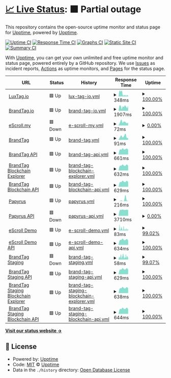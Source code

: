 # [📈 Live Status](https://luxtagofficial.github.io/upptime): <!--live status--> **🟧 Partial outage**

This repository contains the open-source uptime monitor and status page for [Upptime](https://upptime.js.org), powered by [Upptime](https://github.com/upptime/upptime).

[![Uptime CI](https://github.com/luxtagofficial/upptime/workflows/Uptime%20CI/badge.svg)](https://github.com/luxtagofficial/upptime/actions?query=workflow%3A%22Uptime+CI%22)
[![Response Time CI](https://github.com/luxtagofficial/upptime/workflows/Response%20Time%20CI/badge.svg)](https://github.com/luxtagofficial/upptime/actions?query=workflow%3A%22Response+Time+CI%22)
[![Graphs CI](https://github.com/luxtagofficial/upptime/workflows/Graphs%20CI/badge.svg)](https://github.com/luxtagofficial/upptime/actions?query=workflow%3A%22Graphs+CI%22)
[![Static Site CI](https://github.com/luxtagofficial/upptime/workflows/Static%20Site%20CI/badge.svg)](https://github.com/luxtagofficial/upptime/actions?query=workflow%3A%22Static+Site+CI%22)
[![Summary CI](https://github.com/luxtagofficial/upptime/workflows/Summary%20CI/badge.svg)](https://github.com/luxtagofficial/upptime/actions?query=workflow%3A%22Summary+CI%22)

With [Upptime](https://upptime.js.org), you can get your own unlimited and free uptime monitor and status page, powered entirely by a GitHub repository. We use [Issues](https://github.com/luxtagofficial/upptime/issues) as incident reports, [Actions](https://github.com/luxtagofficial/upptime/actions) as uptime monitors, and [Pages](https://luxtagofficial.github.io/upptime) for the status page.

<!--start: status pages-->
<!-- This summary is generated by Upptime (https://github.com/upptime/upptime) -->
<!-- Do not edit this manually, your changes will be overwritten -->
<!-- prettier-ignore -->
| URL | Status | History | Response Time | Uptime |
| --- | ------ | ------- | ------------- | ------ |
| <img alt="" src="https://favicons.githubusercontent.com/www.luxtag.io" height="13"> [LuxTag.io](https://www.luxtag.io) | 🟩 Up | [lux-tag-io.yml](https://github.com/luxtagofficial/upptime/commits/HEAD/history/lux-tag-io.yml) | <details><summary><img alt="Response time graph" src="./graphs/lux-tag-io/response-time-week.png" height="20"> 348ms</summary><br><a href="https://luxtagofficial.github.io/upptime/history/lux-tag-io"><img alt="Response time 140" src="https://img.shields.io/endpoint?url=https%3A%2F%2Fraw.githubusercontent.com%2Fluxtagofficial%2Fupptime%2FHEAD%2Fapi%2Flux-tag-io%2Fresponse-time.json"></a><br><a href="https://luxtagofficial.github.io/upptime/history/lux-tag-io"><img alt="24-hour response time 140" src="https://img.shields.io/endpoint?url=https%3A%2F%2Fraw.githubusercontent.com%2Fluxtagofficial%2Fupptime%2FHEAD%2Fapi%2Flux-tag-io%2Fresponse-time-day.json"></a><br><a href="https://luxtagofficial.github.io/upptime/history/lux-tag-io"><img alt="7-day response time 348" src="https://img.shields.io/endpoint?url=https%3A%2F%2Fraw.githubusercontent.com%2Fluxtagofficial%2Fupptime%2FHEAD%2Fapi%2Flux-tag-io%2Fresponse-time-week.json"></a><br><a href="https://luxtagofficial.github.io/upptime/history/lux-tag-io"><img alt="30-day response time 251" src="https://img.shields.io/endpoint?url=https%3A%2F%2Fraw.githubusercontent.com%2Fluxtagofficial%2Fupptime%2FHEAD%2Fapi%2Flux-tag-io%2Fresponse-time-month.json"></a><br><a href="https://luxtagofficial.github.io/upptime/history/lux-tag-io"><img alt="1-year response time 140" src="https://img.shields.io/endpoint?url=https%3A%2F%2Fraw.githubusercontent.com%2Fluxtagofficial%2Fupptime%2FHEAD%2Fapi%2Flux-tag-io%2Fresponse-time-year.json"></a></details> | <details><summary><a href="https://luxtagofficial.github.io/upptime/history/lux-tag-io">100.00%</a></summary><a href="https://luxtagofficial.github.io/upptime/history/lux-tag-io"><img alt="All-time uptime 99.95%" src="https://img.shields.io/endpoint?url=https%3A%2F%2Fraw.githubusercontent.com%2Fluxtagofficial%2Fupptime%2FHEAD%2Fapi%2Flux-tag-io%2Fuptime.json"></a><br><a href="https://luxtagofficial.github.io/upptime/history/lux-tag-io"><img alt="24-hour uptime 100.00%" src="https://img.shields.io/endpoint?url=https%3A%2F%2Fraw.githubusercontent.com%2Fluxtagofficial%2Fupptime%2FHEAD%2Fapi%2Flux-tag-io%2Fuptime-day.json"></a><br><a href="https://luxtagofficial.github.io/upptime/history/lux-tag-io"><img alt="7-day uptime 100.00%" src="https://img.shields.io/endpoint?url=https%3A%2F%2Fraw.githubusercontent.com%2Fluxtagofficial%2Fupptime%2FHEAD%2Fapi%2Flux-tag-io%2Fuptime-week.json"></a><br><a href="https://luxtagofficial.github.io/upptime/history/lux-tag-io"><img alt="30-day uptime 100.00%" src="https://img.shields.io/endpoint?url=https%3A%2F%2Fraw.githubusercontent.com%2Fluxtagofficial%2Fupptime%2FHEAD%2Fapi%2Flux-tag-io%2Fuptime-month.json"></a><br><a href="https://luxtagofficial.github.io/upptime/history/lux-tag-io"><img alt="1-year uptime 99.95%" src="https://img.shields.io/endpoint?url=https%3A%2F%2Fraw.githubusercontent.com%2Fluxtagofficial%2Fupptime%2FHEAD%2Fapi%2Flux-tag-io%2Fuptime-year.json"></a></details>
| <img alt="" src="https://favicons.githubusercontent.com/www.brandtag.io" height="13"> [BrandTag.io](https://www.brandtag.io) | 🟩 Up | [brand-tag-io.yml](https://github.com/luxtagofficial/upptime/commits/HEAD/history/brand-tag-io.yml) | <details><summary><img alt="Response time graph" src="./graphs/brand-tag-io/response-time-week.png" height="20"> 1907ms</summary><br><a href="https://luxtagofficial.github.io/upptime/history/brand-tag-io"><img alt="Response time 1071" src="https://img.shields.io/endpoint?url=https%3A%2F%2Fraw.githubusercontent.com%2Fluxtagofficial%2Fupptime%2FHEAD%2Fapi%2Fbrand-tag-io%2Fresponse-time.json"></a><br><a href="https://luxtagofficial.github.io/upptime/history/brand-tag-io"><img alt="24-hour response time 2243" src="https://img.shields.io/endpoint?url=https%3A%2F%2Fraw.githubusercontent.com%2Fluxtagofficial%2Fupptime%2FHEAD%2Fapi%2Fbrand-tag-io%2Fresponse-time-day.json"></a><br><a href="https://luxtagofficial.github.io/upptime/history/brand-tag-io"><img alt="7-day response time 1907" src="https://img.shields.io/endpoint?url=https%3A%2F%2Fraw.githubusercontent.com%2Fluxtagofficial%2Fupptime%2FHEAD%2Fapi%2Fbrand-tag-io%2Fresponse-time-week.json"></a><br><a href="https://luxtagofficial.github.io/upptime/history/brand-tag-io"><img alt="30-day response time 1922" src="https://img.shields.io/endpoint?url=https%3A%2F%2Fraw.githubusercontent.com%2Fluxtagofficial%2Fupptime%2FHEAD%2Fapi%2Fbrand-tag-io%2Fresponse-time-month.json"></a><br><a href="https://luxtagofficial.github.io/upptime/history/brand-tag-io"><img alt="1-year response time 1071" src="https://img.shields.io/endpoint?url=https%3A%2F%2Fraw.githubusercontent.com%2Fluxtagofficial%2Fupptime%2FHEAD%2Fapi%2Fbrand-tag-io%2Fresponse-time-year.json"></a></details> | <details><summary><a href="https://luxtagofficial.github.io/upptime/history/brand-tag-io">100.00%</a></summary><a href="https://luxtagofficial.github.io/upptime/history/brand-tag-io"><img alt="All-time uptime 97.85%" src="https://img.shields.io/endpoint?url=https%3A%2F%2Fraw.githubusercontent.com%2Fluxtagofficial%2Fupptime%2FHEAD%2Fapi%2Fbrand-tag-io%2Fuptime.json"></a><br><a href="https://luxtagofficial.github.io/upptime/history/brand-tag-io"><img alt="24-hour uptime 100.00%" src="https://img.shields.io/endpoint?url=https%3A%2F%2Fraw.githubusercontent.com%2Fluxtagofficial%2Fupptime%2FHEAD%2Fapi%2Fbrand-tag-io%2Fuptime-day.json"></a><br><a href="https://luxtagofficial.github.io/upptime/history/brand-tag-io"><img alt="7-day uptime 100.00%" src="https://img.shields.io/endpoint?url=https%3A%2F%2Fraw.githubusercontent.com%2Fluxtagofficial%2Fupptime%2FHEAD%2Fapi%2Fbrand-tag-io%2Fuptime-week.json"></a><br><a href="https://luxtagofficial.github.io/upptime/history/brand-tag-io"><img alt="30-day uptime 100.00%" src="https://img.shields.io/endpoint?url=https%3A%2F%2Fraw.githubusercontent.com%2Fluxtagofficial%2Fupptime%2FHEAD%2Fapi%2Fbrand-tag-io%2Fuptime-month.json"></a><br><a href="https://luxtagofficial.github.io/upptime/history/brand-tag-io"><img alt="1-year uptime 97.85%" src="https://img.shields.io/endpoint?url=https%3A%2F%2Fraw.githubusercontent.com%2Fluxtagofficial%2Fupptime%2FHEAD%2Fapi%2Fbrand-tag-io%2Fuptime-year.json"></a></details>
| <img alt="" src="https://favicons.githubusercontent.com/e-scroll.my" height="13"> [eScroll.my](https://e-scroll.my) | 🟥 Down | [e-scroll-my.yml](https://github.com/luxtagofficial/upptime/commits/HEAD/history/e-scroll-my.yml) | <details><summary><img alt="Response time graph" src="./graphs/e-scroll-my/response-time-week.png" height="20"> 72ms</summary><br><a href="https://luxtagofficial.github.io/upptime/history/e-scroll-my"><img alt="Response time 667" src="https://img.shields.io/endpoint?url=https%3A%2F%2Fraw.githubusercontent.com%2Fluxtagofficial%2Fupptime%2FHEAD%2Fapi%2Fe-scroll-my%2Fresponse-time.json"></a><br><a href="https://luxtagofficial.github.io/upptime/history/e-scroll-my"><img alt="24-hour response time 61" src="https://img.shields.io/endpoint?url=https%3A%2F%2Fraw.githubusercontent.com%2Fluxtagofficial%2Fupptime%2FHEAD%2Fapi%2Fe-scroll-my%2Fresponse-time-day.json"></a><br><a href="https://luxtagofficial.github.io/upptime/history/e-scroll-my"><img alt="7-day response time 72" src="https://img.shields.io/endpoint?url=https%3A%2F%2Fraw.githubusercontent.com%2Fluxtagofficial%2Fupptime%2FHEAD%2Fapi%2Fe-scroll-my%2Fresponse-time-week.json"></a><br><a href="https://luxtagofficial.github.io/upptime/history/e-scroll-my"><img alt="30-day response time 76" src="https://img.shields.io/endpoint?url=https%3A%2F%2Fraw.githubusercontent.com%2Fluxtagofficial%2Fupptime%2FHEAD%2Fapi%2Fe-scroll-my%2Fresponse-time-month.json"></a><br><a href="https://luxtagofficial.github.io/upptime/history/e-scroll-my"><img alt="1-year response time 667" src="https://img.shields.io/endpoint?url=https%3A%2F%2Fraw.githubusercontent.com%2Fluxtagofficial%2Fupptime%2FHEAD%2Fapi%2Fe-scroll-my%2Fresponse-time-year.json"></a></details> | <details><summary><a href="https://luxtagofficial.github.io/upptime/history/e-scroll-my">0.00%</a></summary><a href="https://luxtagofficial.github.io/upptime/history/e-scroll-my"><img alt="All-time uptime 49.29%" src="https://img.shields.io/endpoint?url=https%3A%2F%2Fraw.githubusercontent.com%2Fluxtagofficial%2Fupptime%2FHEAD%2Fapi%2Fe-scroll-my%2Fuptime.json"></a><br><a href="https://luxtagofficial.github.io/upptime/history/e-scroll-my"><img alt="24-hour uptime 0.00%" src="https://img.shields.io/endpoint?url=https%3A%2F%2Fraw.githubusercontent.com%2Fluxtagofficial%2Fupptime%2FHEAD%2Fapi%2Fe-scroll-my%2Fuptime-day.json"></a><br><a href="https://luxtagofficial.github.io/upptime/history/e-scroll-my"><img alt="7-day uptime 0.00%" src="https://img.shields.io/endpoint?url=https%3A%2F%2Fraw.githubusercontent.com%2Fluxtagofficial%2Fupptime%2FHEAD%2Fapi%2Fe-scroll-my%2Fuptime-week.json"></a><br><a href="https://luxtagofficial.github.io/upptime/history/e-scroll-my"><img alt="30-day uptime 0.00%" src="https://img.shields.io/endpoint?url=https%3A%2F%2Fraw.githubusercontent.com%2Fluxtagofficial%2Fupptime%2FHEAD%2Fapi%2Fe-scroll-my%2Fuptime-month.json"></a><br><a href="https://luxtagofficial.github.io/upptime/history/e-scroll-my"><img alt="1-year uptime 49.29%" src="https://img.shields.io/endpoint?url=https%3A%2F%2Fraw.githubusercontent.com%2Fluxtagofficial%2Fupptime%2FHEAD%2Fapi%2Fe-scroll-my%2Fuptime-year.json"></a></details>
| <img alt="" src="https://favicons.githubusercontent.com/app.brandtag.io" height="13"> [BrandTag](https://app.brandtag.io) | 🟩 Up | [brand-tag.yml](https://github.com/luxtagofficial/upptime/commits/HEAD/history/brand-tag.yml) | <details><summary><img alt="Response time graph" src="./graphs/brand-tag/response-time-week.png" height="20"> 91ms</summary><br><a href="https://luxtagofficial.github.io/upptime/history/brand-tag"><img alt="Response time 138" src="https://img.shields.io/endpoint?url=https%3A%2F%2Fraw.githubusercontent.com%2Fluxtagofficial%2Fupptime%2FHEAD%2Fapi%2Fbrand-tag%2Fresponse-time.json"></a><br><a href="https://luxtagofficial.github.io/upptime/history/brand-tag"><img alt="24-hour response time 55" src="https://img.shields.io/endpoint?url=https%3A%2F%2Fraw.githubusercontent.com%2Fluxtagofficial%2Fupptime%2FHEAD%2Fapi%2Fbrand-tag%2Fresponse-time-day.json"></a><br><a href="https://luxtagofficial.github.io/upptime/history/brand-tag"><img alt="7-day response time 91" src="https://img.shields.io/endpoint?url=https%3A%2F%2Fraw.githubusercontent.com%2Fluxtagofficial%2Fupptime%2FHEAD%2Fapi%2Fbrand-tag%2Fresponse-time-week.json"></a><br><a href="https://luxtagofficial.github.io/upptime/history/brand-tag"><img alt="30-day response time 82" src="https://img.shields.io/endpoint?url=https%3A%2F%2Fraw.githubusercontent.com%2Fluxtagofficial%2Fupptime%2FHEAD%2Fapi%2Fbrand-tag%2Fresponse-time-month.json"></a><br><a href="https://luxtagofficial.github.io/upptime/history/brand-tag"><img alt="1-year response time 138" src="https://img.shields.io/endpoint?url=https%3A%2F%2Fraw.githubusercontent.com%2Fluxtagofficial%2Fupptime%2FHEAD%2Fapi%2Fbrand-tag%2Fresponse-time-year.json"></a></details> | <details><summary><a href="https://luxtagofficial.github.io/upptime/history/brand-tag">100.00%</a></summary><a href="https://luxtagofficial.github.io/upptime/history/brand-tag"><img alt="All-time uptime 99.98%" src="https://img.shields.io/endpoint?url=https%3A%2F%2Fraw.githubusercontent.com%2Fluxtagofficial%2Fupptime%2FHEAD%2Fapi%2Fbrand-tag%2Fuptime.json"></a><br><a href="https://luxtagofficial.github.io/upptime/history/brand-tag"><img alt="24-hour uptime 100.00%" src="https://img.shields.io/endpoint?url=https%3A%2F%2Fraw.githubusercontent.com%2Fluxtagofficial%2Fupptime%2FHEAD%2Fapi%2Fbrand-tag%2Fuptime-day.json"></a><br><a href="https://luxtagofficial.github.io/upptime/history/brand-tag"><img alt="7-day uptime 100.00%" src="https://img.shields.io/endpoint?url=https%3A%2F%2Fraw.githubusercontent.com%2Fluxtagofficial%2Fupptime%2FHEAD%2Fapi%2Fbrand-tag%2Fuptime-week.json"></a><br><a href="https://luxtagofficial.github.io/upptime/history/brand-tag"><img alt="30-day uptime 100.00%" src="https://img.shields.io/endpoint?url=https%3A%2F%2Fraw.githubusercontent.com%2Fluxtagofficial%2Fupptime%2FHEAD%2Fapi%2Fbrand-tag%2Fuptime-month.json"></a><br><a href="https://luxtagofficial.github.io/upptime/history/brand-tag"><img alt="1-year uptime 99.98%" src="https://img.shields.io/endpoint?url=https%3A%2F%2Fraw.githubusercontent.com%2Fluxtagofficial%2Fupptime%2FHEAD%2Fapi%2Fbrand-tag%2Fuptime-year.json"></a></details>
| <img alt="" src="https://favicons.githubusercontent.com/trasee.brandtag.io" height="13"> [BrandTag API](https://trasee.brandtag.io) | 🟩 Up | [brand-tag-api.yml](https://github.com/luxtagofficial/upptime/commits/HEAD/history/brand-tag-api.yml) | <details><summary><img alt="Response time graph" src="./graphs/brand-tag-api/response-time-week.png" height="20"> 661ms</summary><br><a href="https://luxtagofficial.github.io/upptime/history/brand-tag-api"><img alt="Response time 671" src="https://img.shields.io/endpoint?url=https%3A%2F%2Fraw.githubusercontent.com%2Fluxtagofficial%2Fupptime%2FHEAD%2Fapi%2Fbrand-tag-api%2Fresponse-time.json"></a><br><a href="https://luxtagofficial.github.io/upptime/history/brand-tag-api"><img alt="24-hour response time 599" src="https://img.shields.io/endpoint?url=https%3A%2F%2Fraw.githubusercontent.com%2Fluxtagofficial%2Fupptime%2FHEAD%2Fapi%2Fbrand-tag-api%2Fresponse-time-day.json"></a><br><a href="https://luxtagofficial.github.io/upptime/history/brand-tag-api"><img alt="7-day response time 661" src="https://img.shields.io/endpoint?url=https%3A%2F%2Fraw.githubusercontent.com%2Fluxtagofficial%2Fupptime%2FHEAD%2Fapi%2Fbrand-tag-api%2Fresponse-time-week.json"></a><br><a href="https://luxtagofficial.github.io/upptime/history/brand-tag-api"><img alt="30-day response time 657" src="https://img.shields.io/endpoint?url=https%3A%2F%2Fraw.githubusercontent.com%2Fluxtagofficial%2Fupptime%2FHEAD%2Fapi%2Fbrand-tag-api%2Fresponse-time-month.json"></a><br><a href="https://luxtagofficial.github.io/upptime/history/brand-tag-api"><img alt="1-year response time 671" src="https://img.shields.io/endpoint?url=https%3A%2F%2Fraw.githubusercontent.com%2Fluxtagofficial%2Fupptime%2FHEAD%2Fapi%2Fbrand-tag-api%2Fresponse-time-year.json"></a></details> | <details><summary><a href="https://luxtagofficial.github.io/upptime/history/brand-tag-api">100.00%</a></summary><a href="https://luxtagofficial.github.io/upptime/history/brand-tag-api"><img alt="All-time uptime 99.67%" src="https://img.shields.io/endpoint?url=https%3A%2F%2Fraw.githubusercontent.com%2Fluxtagofficial%2Fupptime%2FHEAD%2Fapi%2Fbrand-tag-api%2Fuptime.json"></a><br><a href="https://luxtagofficial.github.io/upptime/history/brand-tag-api"><img alt="24-hour uptime 100.00%" src="https://img.shields.io/endpoint?url=https%3A%2F%2Fraw.githubusercontent.com%2Fluxtagofficial%2Fupptime%2FHEAD%2Fapi%2Fbrand-tag-api%2Fuptime-day.json"></a><br><a href="https://luxtagofficial.github.io/upptime/history/brand-tag-api"><img alt="7-day uptime 100.00%" src="https://img.shields.io/endpoint?url=https%3A%2F%2Fraw.githubusercontent.com%2Fluxtagofficial%2Fupptime%2FHEAD%2Fapi%2Fbrand-tag-api%2Fuptime-week.json"></a><br><a href="https://luxtagofficial.github.io/upptime/history/brand-tag-api"><img alt="30-day uptime 100.00%" src="https://img.shields.io/endpoint?url=https%3A%2F%2Fraw.githubusercontent.com%2Fluxtagofficial%2Fupptime%2FHEAD%2Fapi%2Fbrand-tag-api%2Fuptime-month.json"></a><br><a href="https://luxtagofficial.github.io/upptime/history/brand-tag-api"><img alt="1-year uptime 99.67%" src="https://img.shields.io/endpoint?url=https%3A%2F%2Fraw.githubusercontent.com%2Fluxtagofficial%2Fupptime%2FHEAD%2Fapi%2Fbrand-tag-api%2Fuptime-year.json"></a></details>
| <img alt="" src="https://favicons.githubusercontent.com/blox.brandtag.io" height="13"> [BrandTag Blockchain Explorer](https://blox.brandtag.io) | 🟩 Up | [brand-tag-blockchain-explorer.yml](https://github.com/luxtagofficial/upptime/commits/HEAD/history/brand-tag-blockchain-explorer.yml) | <details><summary><img alt="Response time graph" src="./graphs/brand-tag-blockchain-explorer/response-time-week.png" height="20"> 632ms</summary><br><a href="https://luxtagofficial.github.io/upptime/history/brand-tag-blockchain-explorer"><img alt="Response time 745" src="https://img.shields.io/endpoint?url=https%3A%2F%2Fraw.githubusercontent.com%2Fluxtagofficial%2Fupptime%2FHEAD%2Fapi%2Fbrand-tag-blockchain-explorer%2Fresponse-time.json"></a><br><a href="https://luxtagofficial.github.io/upptime/history/brand-tag-blockchain-explorer"><img alt="24-hour response time 569" src="https://img.shields.io/endpoint?url=https%3A%2F%2Fraw.githubusercontent.com%2Fluxtagofficial%2Fupptime%2FHEAD%2Fapi%2Fbrand-tag-blockchain-explorer%2Fresponse-time-day.json"></a><br><a href="https://luxtagofficial.github.io/upptime/history/brand-tag-blockchain-explorer"><img alt="7-day response time 632" src="https://img.shields.io/endpoint?url=https%3A%2F%2Fraw.githubusercontent.com%2Fluxtagofficial%2Fupptime%2FHEAD%2Fapi%2Fbrand-tag-blockchain-explorer%2Fresponse-time-week.json"></a><br><a href="https://luxtagofficial.github.io/upptime/history/brand-tag-blockchain-explorer"><img alt="30-day response time 632" src="https://img.shields.io/endpoint?url=https%3A%2F%2Fraw.githubusercontent.com%2Fluxtagofficial%2Fupptime%2FHEAD%2Fapi%2Fbrand-tag-blockchain-explorer%2Fresponse-time-month.json"></a><br><a href="https://luxtagofficial.github.io/upptime/history/brand-tag-blockchain-explorer"><img alt="1-year response time 745" src="https://img.shields.io/endpoint?url=https%3A%2F%2Fraw.githubusercontent.com%2Fluxtagofficial%2Fupptime%2FHEAD%2Fapi%2Fbrand-tag-blockchain-explorer%2Fresponse-time-year.json"></a></details> | <details><summary><a href="https://luxtagofficial.github.io/upptime/history/brand-tag-blockchain-explorer">100.00%</a></summary><a href="https://luxtagofficial.github.io/upptime/history/brand-tag-blockchain-explorer"><img alt="All-time uptime 99.89%" src="https://img.shields.io/endpoint?url=https%3A%2F%2Fraw.githubusercontent.com%2Fluxtagofficial%2Fupptime%2FHEAD%2Fapi%2Fbrand-tag-blockchain-explorer%2Fuptime.json"></a><br><a href="https://luxtagofficial.github.io/upptime/history/brand-tag-blockchain-explorer"><img alt="24-hour uptime 100.00%" src="https://img.shields.io/endpoint?url=https%3A%2F%2Fraw.githubusercontent.com%2Fluxtagofficial%2Fupptime%2FHEAD%2Fapi%2Fbrand-tag-blockchain-explorer%2Fuptime-day.json"></a><br><a href="https://luxtagofficial.github.io/upptime/history/brand-tag-blockchain-explorer"><img alt="7-day uptime 100.00%" src="https://img.shields.io/endpoint?url=https%3A%2F%2Fraw.githubusercontent.com%2Fluxtagofficial%2Fupptime%2FHEAD%2Fapi%2Fbrand-tag-blockchain-explorer%2Fuptime-week.json"></a><br><a href="https://luxtagofficial.github.io/upptime/history/brand-tag-blockchain-explorer"><img alt="30-day uptime 100.00%" src="https://img.shields.io/endpoint?url=https%3A%2F%2Fraw.githubusercontent.com%2Fluxtagofficial%2Fupptime%2FHEAD%2Fapi%2Fbrand-tag-blockchain-explorer%2Fuptime-month.json"></a><br><a href="https://luxtagofficial.github.io/upptime/history/brand-tag-blockchain-explorer"><img alt="1-year uptime 99.89%" src="https://img.shields.io/endpoint?url=https%3A%2F%2Fraw.githubusercontent.com%2Fluxtagofficial%2Fupptime%2FHEAD%2Fapi%2Fbrand-tag-blockchain-explorer%2Fuptime-year.json"></a></details>
| <img alt="" src="https://favicons.githubusercontent.com/api.brandtag.io" height="13"> [BrandTag Blockchain API](https://api.brandtag.io/chain/height) | 🟩 Up | [brand-tag-blockchain-api.yml](https://github.com/luxtagofficial/upptime/commits/HEAD/history/brand-tag-blockchain-api.yml) | <details><summary><img alt="Response time graph" src="./graphs/brand-tag-blockchain-api/response-time-week.png" height="20"> 629ms</summary><br><a href="https://luxtagofficial.github.io/upptime/history/brand-tag-blockchain-api"><img alt="Response time 803" src="https://img.shields.io/endpoint?url=https%3A%2F%2Fraw.githubusercontent.com%2Fluxtagofficial%2Fupptime%2FHEAD%2Fapi%2Fbrand-tag-blockchain-api%2Fresponse-time.json"></a><br><a href="https://luxtagofficial.github.io/upptime/history/brand-tag-blockchain-api"><img alt="24-hour response time 581" src="https://img.shields.io/endpoint?url=https%3A%2F%2Fraw.githubusercontent.com%2Fluxtagofficial%2Fupptime%2FHEAD%2Fapi%2Fbrand-tag-blockchain-api%2Fresponse-time-day.json"></a><br><a href="https://luxtagofficial.github.io/upptime/history/brand-tag-blockchain-api"><img alt="7-day response time 629" src="https://img.shields.io/endpoint?url=https%3A%2F%2Fraw.githubusercontent.com%2Fluxtagofficial%2Fupptime%2FHEAD%2Fapi%2Fbrand-tag-blockchain-api%2Fresponse-time-week.json"></a><br><a href="https://luxtagofficial.github.io/upptime/history/brand-tag-blockchain-api"><img alt="30-day response time 627" src="https://img.shields.io/endpoint?url=https%3A%2F%2Fraw.githubusercontent.com%2Fluxtagofficial%2Fupptime%2FHEAD%2Fapi%2Fbrand-tag-blockchain-api%2Fresponse-time-month.json"></a><br><a href="https://luxtagofficial.github.io/upptime/history/brand-tag-blockchain-api"><img alt="1-year response time 803" src="https://img.shields.io/endpoint?url=https%3A%2F%2Fraw.githubusercontent.com%2Fluxtagofficial%2Fupptime%2FHEAD%2Fapi%2Fbrand-tag-blockchain-api%2Fresponse-time-year.json"></a></details> | <details><summary><a href="https://luxtagofficial.github.io/upptime/history/brand-tag-blockchain-api">100.00%</a></summary><a href="https://luxtagofficial.github.io/upptime/history/brand-tag-blockchain-api"><img alt="All-time uptime 99.96%" src="https://img.shields.io/endpoint?url=https%3A%2F%2Fraw.githubusercontent.com%2Fluxtagofficial%2Fupptime%2FHEAD%2Fapi%2Fbrand-tag-blockchain-api%2Fuptime.json"></a><br><a href="https://luxtagofficial.github.io/upptime/history/brand-tag-blockchain-api"><img alt="24-hour uptime 100.00%" src="https://img.shields.io/endpoint?url=https%3A%2F%2Fraw.githubusercontent.com%2Fluxtagofficial%2Fupptime%2FHEAD%2Fapi%2Fbrand-tag-blockchain-api%2Fuptime-day.json"></a><br><a href="https://luxtagofficial.github.io/upptime/history/brand-tag-blockchain-api"><img alt="7-day uptime 100.00%" src="https://img.shields.io/endpoint?url=https%3A%2F%2Fraw.githubusercontent.com%2Fluxtagofficial%2Fupptime%2FHEAD%2Fapi%2Fbrand-tag-blockchain-api%2Fuptime-week.json"></a><br><a href="https://luxtagofficial.github.io/upptime/history/brand-tag-blockchain-api"><img alt="30-day uptime 100.00%" src="https://img.shields.io/endpoint?url=https%3A%2F%2Fraw.githubusercontent.com%2Fluxtagofficial%2Fupptime%2FHEAD%2Fapi%2Fbrand-tag-blockchain-api%2Fuptime-month.json"></a><br><a href="https://luxtagofficial.github.io/upptime/history/brand-tag-blockchain-api"><img alt="1-year uptime 99.96%" src="https://img.shields.io/endpoint?url=https%3A%2F%2Fraw.githubusercontent.com%2Fluxtagofficial%2Fupptime%2FHEAD%2Fapi%2Fbrand-tag-blockchain-api%2Fuptime-year.json"></a></details>
| <img alt="" src="https://favicons.githubusercontent.com/papyrus.luxtag.io" height="13"> [Papyrus](https://papyrus.luxtag.io) | 🟩 Up | [papyrus.yml](https://github.com/luxtagofficial/upptime/commits/HEAD/history/papyrus.yml) | <details><summary><img alt="Response time graph" src="./graphs/papyrus/response-time-week.png" height="20"> 216ms</summary><br><a href="https://luxtagofficial.github.io/upptime/history/papyrus"><img alt="Response time 128" src="https://img.shields.io/endpoint?url=https%3A%2F%2Fraw.githubusercontent.com%2Fluxtagofficial%2Fupptime%2FHEAD%2Fapi%2Fpapyrus%2Fresponse-time.json"></a><br><a href="https://luxtagofficial.github.io/upptime/history/papyrus"><img alt="24-hour response time 67" src="https://img.shields.io/endpoint?url=https%3A%2F%2Fraw.githubusercontent.com%2Fluxtagofficial%2Fupptime%2FHEAD%2Fapi%2Fpapyrus%2Fresponse-time-day.json"></a><br><a href="https://luxtagofficial.github.io/upptime/history/papyrus"><img alt="7-day response time 216" src="https://img.shields.io/endpoint?url=https%3A%2F%2Fraw.githubusercontent.com%2Fluxtagofficial%2Fupptime%2FHEAD%2Fapi%2Fpapyrus%2Fresponse-time-week.json"></a><br><a href="https://luxtagofficial.github.io/upptime/history/papyrus"><img alt="30-day response time 147" src="https://img.shields.io/endpoint?url=https%3A%2F%2Fraw.githubusercontent.com%2Fluxtagofficial%2Fupptime%2FHEAD%2Fapi%2Fpapyrus%2Fresponse-time-month.json"></a><br><a href="https://luxtagofficial.github.io/upptime/history/papyrus"><img alt="1-year response time 128" src="https://img.shields.io/endpoint?url=https%3A%2F%2Fraw.githubusercontent.com%2Fluxtagofficial%2Fupptime%2FHEAD%2Fapi%2Fpapyrus%2Fresponse-time-year.json"></a></details> | <details><summary><a href="https://luxtagofficial.github.io/upptime/history/papyrus">100.00%</a></summary><a href="https://luxtagofficial.github.io/upptime/history/papyrus"><img alt="All-time uptime 99.99%" src="https://img.shields.io/endpoint?url=https%3A%2F%2Fraw.githubusercontent.com%2Fluxtagofficial%2Fupptime%2FHEAD%2Fapi%2Fpapyrus%2Fuptime.json"></a><br><a href="https://luxtagofficial.github.io/upptime/history/papyrus"><img alt="24-hour uptime 100.00%" src="https://img.shields.io/endpoint?url=https%3A%2F%2Fraw.githubusercontent.com%2Fluxtagofficial%2Fupptime%2FHEAD%2Fapi%2Fpapyrus%2Fuptime-day.json"></a><br><a href="https://luxtagofficial.github.io/upptime/history/papyrus"><img alt="7-day uptime 100.00%" src="https://img.shields.io/endpoint?url=https%3A%2F%2Fraw.githubusercontent.com%2Fluxtagofficial%2Fupptime%2FHEAD%2Fapi%2Fpapyrus%2Fuptime-week.json"></a><br><a href="https://luxtagofficial.github.io/upptime/history/papyrus"><img alt="30-day uptime 100.00%" src="https://img.shields.io/endpoint?url=https%3A%2F%2Fraw.githubusercontent.com%2Fluxtagofficial%2Fupptime%2FHEAD%2Fapi%2Fpapyrus%2Fuptime-month.json"></a><br><a href="https://luxtagofficial.github.io/upptime/history/papyrus"><img alt="1-year uptime 99.99%" src="https://img.shields.io/endpoint?url=https%3A%2F%2Fraw.githubusercontent.com%2Fluxtagofficial%2Fupptime%2FHEAD%2Fapi%2Fpapyrus%2Fuptime-year.json"></a></details>
| <img alt="" src="https://favicons.githubusercontent.com/x2.event.luxtag.io" height="13"> [Papyrus API](https://x2.event.luxtag.io) | 🟥 Down | [papyrus-api.yml](https://github.com/luxtagofficial/upptime/commits/HEAD/history/papyrus-api.yml) | <details><summary><img alt="Response time graph" src="./graphs/papyrus-api/response-time-week.png" height="20"> 3710ms</summary><br><a href="https://luxtagofficial.github.io/upptime/history/papyrus-api"><img alt="Response time 1988" src="https://img.shields.io/endpoint?url=https%3A%2F%2Fraw.githubusercontent.com%2Fluxtagofficial%2Fupptime%2FHEAD%2Fapi%2Fpapyrus-api%2Fresponse-time.json"></a><br><a href="https://luxtagofficial.github.io/upptime/history/papyrus-api"><img alt="24-hour response time 3627" src="https://img.shields.io/endpoint?url=https%3A%2F%2Fraw.githubusercontent.com%2Fluxtagofficial%2Fupptime%2FHEAD%2Fapi%2Fpapyrus-api%2Fresponse-time-day.json"></a><br><a href="https://luxtagofficial.github.io/upptime/history/papyrus-api"><img alt="7-day response time 3710" src="https://img.shields.io/endpoint?url=https%3A%2F%2Fraw.githubusercontent.com%2Fluxtagofficial%2Fupptime%2FHEAD%2Fapi%2Fpapyrus-api%2Fresponse-time-week.json"></a><br><a href="https://luxtagofficial.github.io/upptime/history/papyrus-api"><img alt="30-day response time 3611" src="https://img.shields.io/endpoint?url=https%3A%2F%2Fraw.githubusercontent.com%2Fluxtagofficial%2Fupptime%2FHEAD%2Fapi%2Fpapyrus-api%2Fresponse-time-month.json"></a><br><a href="https://luxtagofficial.github.io/upptime/history/papyrus-api"><img alt="1-year response time 1988" src="https://img.shields.io/endpoint?url=https%3A%2F%2Fraw.githubusercontent.com%2Fluxtagofficial%2Fupptime%2FHEAD%2Fapi%2Fpapyrus-api%2Fresponse-time-year.json"></a></details> | <details><summary><a href="https://luxtagofficial.github.io/upptime/history/papyrus-api">0.00%</a></summary><a href="https://luxtagofficial.github.io/upptime/history/papyrus-api"><img alt="All-time uptime 54.83%" src="https://img.shields.io/endpoint?url=https%3A%2F%2Fraw.githubusercontent.com%2Fluxtagofficial%2Fupptime%2FHEAD%2Fapi%2Fpapyrus-api%2Fuptime.json"></a><br><a href="https://luxtagofficial.github.io/upptime/history/papyrus-api"><img alt="24-hour uptime 0.00%" src="https://img.shields.io/endpoint?url=https%3A%2F%2Fraw.githubusercontent.com%2Fluxtagofficial%2Fupptime%2FHEAD%2Fapi%2Fpapyrus-api%2Fuptime-day.json"></a><br><a href="https://luxtagofficial.github.io/upptime/history/papyrus-api"><img alt="7-day uptime 0.00%" src="https://img.shields.io/endpoint?url=https%3A%2F%2Fraw.githubusercontent.com%2Fluxtagofficial%2Fupptime%2FHEAD%2Fapi%2Fpapyrus-api%2Fuptime-week.json"></a><br><a href="https://luxtagofficial.github.io/upptime/history/papyrus-api"><img alt="30-day uptime 0.00%" src="https://img.shields.io/endpoint?url=https%3A%2F%2Fraw.githubusercontent.com%2Fluxtagofficial%2Fupptime%2FHEAD%2Fapi%2Fpapyrus-api%2Fuptime-month.json"></a><br><a href="https://luxtagofficial.github.io/upptime/history/papyrus-api"><img alt="1-year uptime 54.83%" src="https://img.shields.io/endpoint?url=https%3A%2F%2Fraw.githubusercontent.com%2Fluxtagofficial%2Fupptime%2FHEAD%2Fapi%2Fpapyrus-api%2Fuptime-year.json"></a></details>
| <img alt="" src="https://favicons.githubusercontent.com/escroll.demo.luxtag.io" height="13"> [eScroll Demo](https://escroll.demo.luxtag.io) | 🟩 Up | [e-scroll-demo.yml](https://github.com/luxtagofficial/upptime/commits/HEAD/history/e-scroll-demo.yml) | <details><summary><img alt="Response time graph" src="./graphs/e-scroll-demo/response-time-week.png" height="20"> 83ms</summary><br><a href="https://luxtagofficial.github.io/upptime/history/e-scroll-demo"><img alt="Response time 120" src="https://img.shields.io/endpoint?url=https%3A%2F%2Fraw.githubusercontent.com%2Fluxtagofficial%2Fupptime%2FHEAD%2Fapi%2Fe-scroll-demo%2Fresponse-time.json"></a><br><a href="https://luxtagofficial.github.io/upptime/history/e-scroll-demo"><img alt="24-hour response time 53" src="https://img.shields.io/endpoint?url=https%3A%2F%2Fraw.githubusercontent.com%2Fluxtagofficial%2Fupptime%2FHEAD%2Fapi%2Fe-scroll-demo%2Fresponse-time-day.json"></a><br><a href="https://luxtagofficial.github.io/upptime/history/e-scroll-demo"><img alt="7-day response time 83" src="https://img.shields.io/endpoint?url=https%3A%2F%2Fraw.githubusercontent.com%2Fluxtagofficial%2Fupptime%2FHEAD%2Fapi%2Fe-scroll-demo%2Fresponse-time-week.json"></a><br><a href="https://luxtagofficial.github.io/upptime/history/e-scroll-demo"><img alt="30-day response time 94" src="https://img.shields.io/endpoint?url=https%3A%2F%2Fraw.githubusercontent.com%2Fluxtagofficial%2Fupptime%2FHEAD%2Fapi%2Fe-scroll-demo%2Fresponse-time-month.json"></a><br><a href="https://luxtagofficial.github.io/upptime/history/e-scroll-demo"><img alt="1-year response time 120" src="https://img.shields.io/endpoint?url=https%3A%2F%2Fraw.githubusercontent.com%2Fluxtagofficial%2Fupptime%2FHEAD%2Fapi%2Fe-scroll-demo%2Fresponse-time-year.json"></a></details> | <details><summary><a href="https://luxtagofficial.github.io/upptime/history/e-scroll-demo">99.02%</a></summary><a href="https://luxtagofficial.github.io/upptime/history/e-scroll-demo"><img alt="All-time uptime 99.89%" src="https://img.shields.io/endpoint?url=https%3A%2F%2Fraw.githubusercontent.com%2Fluxtagofficial%2Fupptime%2FHEAD%2Fapi%2Fe-scroll-demo%2Fuptime.json"></a><br><a href="https://luxtagofficial.github.io/upptime/history/e-scroll-demo"><img alt="24-hour uptime 100.00%" src="https://img.shields.io/endpoint?url=https%3A%2F%2Fraw.githubusercontent.com%2Fluxtagofficial%2Fupptime%2FHEAD%2Fapi%2Fe-scroll-demo%2Fuptime-day.json"></a><br><a href="https://luxtagofficial.github.io/upptime/history/e-scroll-demo"><img alt="7-day uptime 99.02%" src="https://img.shields.io/endpoint?url=https%3A%2F%2Fraw.githubusercontent.com%2Fluxtagofficial%2Fupptime%2FHEAD%2Fapi%2Fe-scroll-demo%2Fuptime-week.json"></a><br><a href="https://luxtagofficial.github.io/upptime/history/e-scroll-demo"><img alt="30-day uptime 99.27%" src="https://img.shields.io/endpoint?url=https%3A%2F%2Fraw.githubusercontent.com%2Fluxtagofficial%2Fupptime%2FHEAD%2Fapi%2Fe-scroll-demo%2Fuptime-month.json"></a><br><a href="https://luxtagofficial.github.io/upptime/history/e-scroll-demo"><img alt="1-year uptime 99.89%" src="https://img.shields.io/endpoint?url=https%3A%2F%2Fraw.githubusercontent.com%2Fluxtagofficial%2Fupptime%2FHEAD%2Fapi%2Fe-scroll-demo%2Fuptime-year.json"></a></details>
| <img alt="" src="https://favicons.githubusercontent.com/escrollapi.demo.luxtag.io" height="13"> [eScroll Demo API](https://escrollapi.demo.luxtag.io) | 🟩 Up | [e-scroll-demo-api.yml](https://github.com/luxtagofficial/upptime/commits/HEAD/history/e-scroll-demo-api.yml) | <details><summary><img alt="Response time graph" src="./graphs/e-scroll-demo-api/response-time-week.png" height="20"> 634ms</summary><br><a href="https://luxtagofficial.github.io/upptime/history/e-scroll-demo-api"><img alt="Response time 646" src="https://img.shields.io/endpoint?url=https%3A%2F%2Fraw.githubusercontent.com%2Fluxtagofficial%2Fupptime%2FHEAD%2Fapi%2Fe-scroll-demo-api%2Fresponse-time.json"></a><br><a href="https://luxtagofficial.github.io/upptime/history/e-scroll-demo-api"><img alt="24-hour response time 555" src="https://img.shields.io/endpoint?url=https%3A%2F%2Fraw.githubusercontent.com%2Fluxtagofficial%2Fupptime%2FHEAD%2Fapi%2Fe-scroll-demo-api%2Fresponse-time-day.json"></a><br><a href="https://luxtagofficial.github.io/upptime/history/e-scroll-demo-api"><img alt="7-day response time 634" src="https://img.shields.io/endpoint?url=https%3A%2F%2Fraw.githubusercontent.com%2Fluxtagofficial%2Fupptime%2FHEAD%2Fapi%2Fe-scroll-demo-api%2Fresponse-time-week.json"></a><br><a href="https://luxtagofficial.github.io/upptime/history/e-scroll-demo-api"><img alt="30-day response time 631" src="https://img.shields.io/endpoint?url=https%3A%2F%2Fraw.githubusercontent.com%2Fluxtagofficial%2Fupptime%2FHEAD%2Fapi%2Fe-scroll-demo-api%2Fresponse-time-month.json"></a><br><a href="https://luxtagofficial.github.io/upptime/history/e-scroll-demo-api"><img alt="1-year response time 646" src="https://img.shields.io/endpoint?url=https%3A%2F%2Fraw.githubusercontent.com%2Fluxtagofficial%2Fupptime%2FHEAD%2Fapi%2Fe-scroll-demo-api%2Fresponse-time-year.json"></a></details> | <details><summary><a href="https://luxtagofficial.github.io/upptime/history/e-scroll-demo-api">100.00%</a></summary><a href="https://luxtagofficial.github.io/upptime/history/e-scroll-demo-api"><img alt="All-time uptime 95.16%" src="https://img.shields.io/endpoint?url=https%3A%2F%2Fraw.githubusercontent.com%2Fluxtagofficial%2Fupptime%2FHEAD%2Fapi%2Fe-scroll-demo-api%2Fuptime.json"></a><br><a href="https://luxtagofficial.github.io/upptime/history/e-scroll-demo-api"><img alt="24-hour uptime 100.00%" src="https://img.shields.io/endpoint?url=https%3A%2F%2Fraw.githubusercontent.com%2Fluxtagofficial%2Fupptime%2FHEAD%2Fapi%2Fe-scroll-demo-api%2Fuptime-day.json"></a><br><a href="https://luxtagofficial.github.io/upptime/history/e-scroll-demo-api"><img alt="7-day uptime 100.00%" src="https://img.shields.io/endpoint?url=https%3A%2F%2Fraw.githubusercontent.com%2Fluxtagofficial%2Fupptime%2FHEAD%2Fapi%2Fe-scroll-demo-api%2Fuptime-week.json"></a><br><a href="https://luxtagofficial.github.io/upptime/history/e-scroll-demo-api"><img alt="30-day uptime 100.00%" src="https://img.shields.io/endpoint?url=https%3A%2F%2Fraw.githubusercontent.com%2Fluxtagofficial%2Fupptime%2FHEAD%2Fapi%2Fe-scroll-demo-api%2Fuptime-month.json"></a><br><a href="https://luxtagofficial.github.io/upptime/history/e-scroll-demo-api"><img alt="1-year uptime 95.16%" src="https://img.shields.io/endpoint?url=https%3A%2F%2Fraw.githubusercontent.com%2Fluxtagofficial%2Fupptime%2FHEAD%2Fapi%2Fe-scroll-demo-api%2Fuptime-year.json"></a></details>
| <img alt="" src="https://favicons.githubusercontent.com/app.staging.brandtag.io" height="13"> [BrandTag Staging](https://app.staging.brandtag.io) | 🟥 Down | [brand-tag-staging.yml](https://github.com/luxtagofficial/upptime/commits/HEAD/history/brand-tag-staging.yml) | <details><summary><img alt="Response time graph" src="./graphs/brand-tag-staging/response-time-week.png" height="20"> 58ms</summary><br><a href="https://luxtagofficial.github.io/upptime/history/brand-tag-staging"><img alt="Response time 110" src="https://img.shields.io/endpoint?url=https%3A%2F%2Fraw.githubusercontent.com%2Fluxtagofficial%2Fupptime%2FHEAD%2Fapi%2Fbrand-tag-staging%2Fresponse-time.json"></a><br><a href="https://luxtagofficial.github.io/upptime/history/brand-tag-staging"><img alt="24-hour response time 44" src="https://img.shields.io/endpoint?url=https%3A%2F%2Fraw.githubusercontent.com%2Fluxtagofficial%2Fupptime%2FHEAD%2Fapi%2Fbrand-tag-staging%2Fresponse-time-day.json"></a><br><a href="https://luxtagofficial.github.io/upptime/history/brand-tag-staging"><img alt="7-day response time 58" src="https://img.shields.io/endpoint?url=https%3A%2F%2Fraw.githubusercontent.com%2Fluxtagofficial%2Fupptime%2FHEAD%2Fapi%2Fbrand-tag-staging%2Fresponse-time-week.json"></a><br><a href="https://luxtagofficial.github.io/upptime/history/brand-tag-staging"><img alt="30-day response time 125" src="https://img.shields.io/endpoint?url=https%3A%2F%2Fraw.githubusercontent.com%2Fluxtagofficial%2Fupptime%2FHEAD%2Fapi%2Fbrand-tag-staging%2Fresponse-time-month.json"></a><br><a href="https://luxtagofficial.github.io/upptime/history/brand-tag-staging"><img alt="1-year response time 110" src="https://img.shields.io/endpoint?url=https%3A%2F%2Fraw.githubusercontent.com%2Fluxtagofficial%2Fupptime%2FHEAD%2Fapi%2Fbrand-tag-staging%2Fresponse-time-year.json"></a></details> | <details><summary><a href="https://luxtagofficial.github.io/upptime/history/brand-tag-staging">99.07%</a></summary><a href="https://luxtagofficial.github.io/upptime/history/brand-tag-staging"><img alt="All-time uptime 99.84%" src="https://img.shields.io/endpoint?url=https%3A%2F%2Fraw.githubusercontent.com%2Fluxtagofficial%2Fupptime%2FHEAD%2Fapi%2Fbrand-tag-staging%2Fuptime.json"></a><br><a href="https://luxtagofficial.github.io/upptime/history/brand-tag-staging"><img alt="24-hour uptime 99.97%" src="https://img.shields.io/endpoint?url=https%3A%2F%2Fraw.githubusercontent.com%2Fluxtagofficial%2Fupptime%2FHEAD%2Fapi%2Fbrand-tag-staging%2Fuptime-day.json"></a><br><a href="https://luxtagofficial.github.io/upptime/history/brand-tag-staging"><img alt="7-day uptime 99.07%" src="https://img.shields.io/endpoint?url=https%3A%2F%2Fraw.githubusercontent.com%2Fluxtagofficial%2Fupptime%2FHEAD%2Fapi%2Fbrand-tag-staging%2Fuptime-week.json"></a><br><a href="https://luxtagofficial.github.io/upptime/history/brand-tag-staging"><img alt="30-day uptime 98.84%" src="https://img.shields.io/endpoint?url=https%3A%2F%2Fraw.githubusercontent.com%2Fluxtagofficial%2Fupptime%2FHEAD%2Fapi%2Fbrand-tag-staging%2Fuptime-month.json"></a><br><a href="https://luxtagofficial.github.io/upptime/history/brand-tag-staging"><img alt="1-year uptime 99.84%" src="https://img.shields.io/endpoint?url=https%3A%2F%2Fraw.githubusercontent.com%2Fluxtagofficial%2Fupptime%2FHEAD%2Fapi%2Fbrand-tag-staging%2Fuptime-year.json"></a></details>
| <img alt="" src="https://favicons.githubusercontent.com/trasee.staging.brandtag.io" height="13"> [BrandTag Staging API](https://trasee.staging.brandtag.io) | 🟩 Up | [brand-tag-staging-api.yml](https://github.com/luxtagofficial/upptime/commits/HEAD/history/brand-tag-staging-api.yml) | <details><summary><img alt="Response time graph" src="./graphs/brand-tag-staging-api/response-time-week.png" height="20"> 629ms</summary><br><a href="https://luxtagofficial.github.io/upptime/history/brand-tag-staging-api"><img alt="Response time 655" src="https://img.shields.io/endpoint?url=https%3A%2F%2Fraw.githubusercontent.com%2Fluxtagofficial%2Fupptime%2FHEAD%2Fapi%2Fbrand-tag-staging-api%2Fresponse-time.json"></a><br><a href="https://luxtagofficial.github.io/upptime/history/brand-tag-staging-api"><img alt="24-hour response time 601" src="https://img.shields.io/endpoint?url=https%3A%2F%2Fraw.githubusercontent.com%2Fluxtagofficial%2Fupptime%2FHEAD%2Fapi%2Fbrand-tag-staging-api%2Fresponse-time-day.json"></a><br><a href="https://luxtagofficial.github.io/upptime/history/brand-tag-staging-api"><img alt="7-day response time 629" src="https://img.shields.io/endpoint?url=https%3A%2F%2Fraw.githubusercontent.com%2Fluxtagofficial%2Fupptime%2FHEAD%2Fapi%2Fbrand-tag-staging-api%2Fresponse-time-week.json"></a><br><a href="https://luxtagofficial.github.io/upptime/history/brand-tag-staging-api"><img alt="30-day response time 637" src="https://img.shields.io/endpoint?url=https%3A%2F%2Fraw.githubusercontent.com%2Fluxtagofficial%2Fupptime%2FHEAD%2Fapi%2Fbrand-tag-staging-api%2Fresponse-time-month.json"></a><br><a href="https://luxtagofficial.github.io/upptime/history/brand-tag-staging-api"><img alt="1-year response time 655" src="https://img.shields.io/endpoint?url=https%3A%2F%2Fraw.githubusercontent.com%2Fluxtagofficial%2Fupptime%2FHEAD%2Fapi%2Fbrand-tag-staging-api%2Fresponse-time-year.json"></a></details> | <details><summary><a href="https://luxtagofficial.github.io/upptime/history/brand-tag-staging-api">100.00%</a></summary><a href="https://luxtagofficial.github.io/upptime/history/brand-tag-staging-api"><img alt="All-time uptime 99.78%" src="https://img.shields.io/endpoint?url=https%3A%2F%2Fraw.githubusercontent.com%2Fluxtagofficial%2Fupptime%2FHEAD%2Fapi%2Fbrand-tag-staging-api%2Fuptime.json"></a><br><a href="https://luxtagofficial.github.io/upptime/history/brand-tag-staging-api"><img alt="24-hour uptime 100.00%" src="https://img.shields.io/endpoint?url=https%3A%2F%2Fraw.githubusercontent.com%2Fluxtagofficial%2Fupptime%2FHEAD%2Fapi%2Fbrand-tag-staging-api%2Fuptime-day.json"></a><br><a href="https://luxtagofficial.github.io/upptime/history/brand-tag-staging-api"><img alt="7-day uptime 100.00%" src="https://img.shields.io/endpoint?url=https%3A%2F%2Fraw.githubusercontent.com%2Fluxtagofficial%2Fupptime%2FHEAD%2Fapi%2Fbrand-tag-staging-api%2Fuptime-week.json"></a><br><a href="https://luxtagofficial.github.io/upptime/history/brand-tag-staging-api"><img alt="30-day uptime 100.00%" src="https://img.shields.io/endpoint?url=https%3A%2F%2Fraw.githubusercontent.com%2Fluxtagofficial%2Fupptime%2FHEAD%2Fapi%2Fbrand-tag-staging-api%2Fuptime-month.json"></a><br><a href="https://luxtagofficial.github.io/upptime/history/brand-tag-staging-api"><img alt="1-year uptime 99.78%" src="https://img.shields.io/endpoint?url=https%3A%2F%2Fraw.githubusercontent.com%2Fluxtagofficial%2Fupptime%2FHEAD%2Fapi%2Fbrand-tag-staging-api%2Fuptime-year.json"></a></details>
| <img alt="" src="https://favicons.githubusercontent.com/blox.staging.brandtag.io" height="13"> [BrandTag Staging Blockchain Explorer](https://blox.staging.brandtag.io) | 🟩 Up | [brand-tag-staging-blockchain-explorer.yml](https://github.com/luxtagofficial/upptime/commits/HEAD/history/brand-tag-staging-blockchain-explorer.yml) | <details><summary><img alt="Response time graph" src="./graphs/brand-tag-staging-blockchain-explorer/response-time-week.png" height="20"> 638ms</summary><br><a href="https://luxtagofficial.github.io/upptime/history/brand-tag-staging-blockchain-explorer"><img alt="Response time 637" src="https://img.shields.io/endpoint?url=https%3A%2F%2Fraw.githubusercontent.com%2Fluxtagofficial%2Fupptime%2FHEAD%2Fapi%2Fbrand-tag-staging-blockchain-explorer%2Fresponse-time.json"></a><br><a href="https://luxtagofficial.github.io/upptime/history/brand-tag-staging-blockchain-explorer"><img alt="24-hour response time 596" src="https://img.shields.io/endpoint?url=https%3A%2F%2Fraw.githubusercontent.com%2Fluxtagofficial%2Fupptime%2FHEAD%2Fapi%2Fbrand-tag-staging-blockchain-explorer%2Fresponse-time-day.json"></a><br><a href="https://luxtagofficial.github.io/upptime/history/brand-tag-staging-blockchain-explorer"><img alt="7-day response time 638" src="https://img.shields.io/endpoint?url=https%3A%2F%2Fraw.githubusercontent.com%2Fluxtagofficial%2Fupptime%2FHEAD%2Fapi%2Fbrand-tag-staging-blockchain-explorer%2Fresponse-time-week.json"></a><br><a href="https://luxtagofficial.github.io/upptime/history/brand-tag-staging-blockchain-explorer"><img alt="30-day response time 631" src="https://img.shields.io/endpoint?url=https%3A%2F%2Fraw.githubusercontent.com%2Fluxtagofficial%2Fupptime%2FHEAD%2Fapi%2Fbrand-tag-staging-blockchain-explorer%2Fresponse-time-month.json"></a><br><a href="https://luxtagofficial.github.io/upptime/history/brand-tag-staging-blockchain-explorer"><img alt="1-year response time 637" src="https://img.shields.io/endpoint?url=https%3A%2F%2Fraw.githubusercontent.com%2Fluxtagofficial%2Fupptime%2FHEAD%2Fapi%2Fbrand-tag-staging-blockchain-explorer%2Fresponse-time-year.json"></a></details> | <details><summary><a href="https://luxtagofficial.github.io/upptime/history/brand-tag-staging-blockchain-explorer">100.00%</a></summary><a href="https://luxtagofficial.github.io/upptime/history/brand-tag-staging-blockchain-explorer"><img alt="All-time uptime 99.91%" src="https://img.shields.io/endpoint?url=https%3A%2F%2Fraw.githubusercontent.com%2Fluxtagofficial%2Fupptime%2FHEAD%2Fapi%2Fbrand-tag-staging-blockchain-explorer%2Fuptime.json"></a><br><a href="https://luxtagofficial.github.io/upptime/history/brand-tag-staging-blockchain-explorer"><img alt="24-hour uptime 100.00%" src="https://img.shields.io/endpoint?url=https%3A%2F%2Fraw.githubusercontent.com%2Fluxtagofficial%2Fupptime%2FHEAD%2Fapi%2Fbrand-tag-staging-blockchain-explorer%2Fuptime-day.json"></a><br><a href="https://luxtagofficial.github.io/upptime/history/brand-tag-staging-blockchain-explorer"><img alt="7-day uptime 100.00%" src="https://img.shields.io/endpoint?url=https%3A%2F%2Fraw.githubusercontent.com%2Fluxtagofficial%2Fupptime%2FHEAD%2Fapi%2Fbrand-tag-staging-blockchain-explorer%2Fuptime-week.json"></a><br><a href="https://luxtagofficial.github.io/upptime/history/brand-tag-staging-blockchain-explorer"><img alt="30-day uptime 100.00%" src="https://img.shields.io/endpoint?url=https%3A%2F%2Fraw.githubusercontent.com%2Fluxtagofficial%2Fupptime%2FHEAD%2Fapi%2Fbrand-tag-staging-blockchain-explorer%2Fuptime-month.json"></a><br><a href="https://luxtagofficial.github.io/upptime/history/brand-tag-staging-blockchain-explorer"><img alt="1-year uptime 99.91%" src="https://img.shields.io/endpoint?url=https%3A%2F%2Fraw.githubusercontent.com%2Fluxtagofficial%2Fupptime%2FHEAD%2Fapi%2Fbrand-tag-staging-blockchain-explorer%2Fuptime-year.json"></a></details>
| <img alt="" src="https://favicons.githubusercontent.com/api.staging.brandtag.io" height="13"> [BrandTag Staging Blockchain API](https://api.staging.brandtag.io/node/info) | 🟩 Up | [brand-tag-staging-blockchain-api.yml](https://github.com/luxtagofficial/upptime/commits/HEAD/history/brand-tag-staging-blockchain-api.yml) | <details><summary><img alt="Response time graph" src="./graphs/brand-tag-staging-blockchain-api/response-time-week.png" height="20"> 644ms</summary><br><a href="https://luxtagofficial.github.io/upptime/history/brand-tag-staging-blockchain-api"><img alt="Response time 724" src="https://img.shields.io/endpoint?url=https%3A%2F%2Fraw.githubusercontent.com%2Fluxtagofficial%2Fupptime%2FHEAD%2Fapi%2Fbrand-tag-staging-blockchain-api%2Fresponse-time.json"></a><br><a href="https://luxtagofficial.github.io/upptime/history/brand-tag-staging-blockchain-api"><img alt="24-hour response time 583" src="https://img.shields.io/endpoint?url=https%3A%2F%2Fraw.githubusercontent.com%2Fluxtagofficial%2Fupptime%2FHEAD%2Fapi%2Fbrand-tag-staging-blockchain-api%2Fresponse-time-day.json"></a><br><a href="https://luxtagofficial.github.io/upptime/history/brand-tag-staging-blockchain-api"><img alt="7-day response time 644" src="https://img.shields.io/endpoint?url=https%3A%2F%2Fraw.githubusercontent.com%2Fluxtagofficial%2Fupptime%2FHEAD%2Fapi%2Fbrand-tag-staging-blockchain-api%2Fresponse-time-week.json"></a><br><a href="https://luxtagofficial.github.io/upptime/history/brand-tag-staging-blockchain-api"><img alt="30-day response time 643" src="https://img.shields.io/endpoint?url=https%3A%2F%2Fraw.githubusercontent.com%2Fluxtagofficial%2Fupptime%2FHEAD%2Fapi%2Fbrand-tag-staging-blockchain-api%2Fresponse-time-month.json"></a><br><a href="https://luxtagofficial.github.io/upptime/history/brand-tag-staging-blockchain-api"><img alt="1-year response time 724" src="https://img.shields.io/endpoint?url=https%3A%2F%2Fraw.githubusercontent.com%2Fluxtagofficial%2Fupptime%2FHEAD%2Fapi%2Fbrand-tag-staging-blockchain-api%2Fresponse-time-year.json"></a></details> | <details><summary><a href="https://luxtagofficial.github.io/upptime/history/brand-tag-staging-blockchain-api">100.00%</a></summary><a href="https://luxtagofficial.github.io/upptime/history/brand-tag-staging-blockchain-api"><img alt="All-time uptime 99.83%" src="https://img.shields.io/endpoint?url=https%3A%2F%2Fraw.githubusercontent.com%2Fluxtagofficial%2Fupptime%2FHEAD%2Fapi%2Fbrand-tag-staging-blockchain-api%2Fuptime.json"></a><br><a href="https://luxtagofficial.github.io/upptime/history/brand-tag-staging-blockchain-api"><img alt="24-hour uptime 100.00%" src="https://img.shields.io/endpoint?url=https%3A%2F%2Fraw.githubusercontent.com%2Fluxtagofficial%2Fupptime%2FHEAD%2Fapi%2Fbrand-tag-staging-blockchain-api%2Fuptime-day.json"></a><br><a href="https://luxtagofficial.github.io/upptime/history/brand-tag-staging-blockchain-api"><img alt="7-day uptime 100.00%" src="https://img.shields.io/endpoint?url=https%3A%2F%2Fraw.githubusercontent.com%2Fluxtagofficial%2Fupptime%2FHEAD%2Fapi%2Fbrand-tag-staging-blockchain-api%2Fuptime-week.json"></a><br><a href="https://luxtagofficial.github.io/upptime/history/brand-tag-staging-blockchain-api"><img alt="30-day uptime 100.00%" src="https://img.shields.io/endpoint?url=https%3A%2F%2Fraw.githubusercontent.com%2Fluxtagofficial%2Fupptime%2FHEAD%2Fapi%2Fbrand-tag-staging-blockchain-api%2Fuptime-month.json"></a><br><a href="https://luxtagofficial.github.io/upptime/history/brand-tag-staging-blockchain-api"><img alt="1-year uptime 99.83%" src="https://img.shields.io/endpoint?url=https%3A%2F%2Fraw.githubusercontent.com%2Fluxtagofficial%2Fupptime%2FHEAD%2Fapi%2Fbrand-tag-staging-blockchain-api%2Fuptime-year.json"></a></details>

<!--end: status pages-->

[**Visit our status website →**](https://luxtagofficial.github.io/upptime)

## 📄 License

- Powered by: [Upptime](https://github.com/upptime/upptime)
- Code: [MIT](./LICENSE) © [Upptime](https://upptime.js.org)
- Data in the `./history` directory: [Open Database License](https://opendatacommons.org/licenses/odbl/1-0/)

